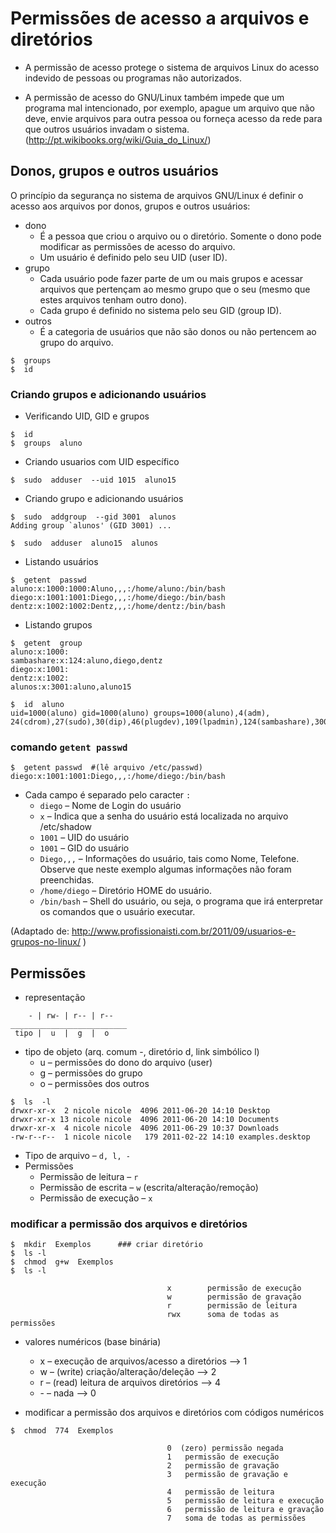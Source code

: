 # Permissões de acesso a arquivos e diretórios

- A permissão de acesso protege o sistema de arquivos Linux do acesso indevido de pessoas ou programas não autorizados.

- A permissão de acesso do GNU/Linux também impede que um programa mal intencionado, por exemplo, apague um arquivo que não deve, envie arquivos para outra pessoa ou forneça acesso da rede para que outros usuários invadam o sistema.
(http://pt.wikibooks.org/wiki/Guia_do_Linux/)


## Donos, grupos e outros usuários

O princípio da segurança no sistema de arquivos GNU/Linux é definir o acesso aos arquivos por donos, grupos e outros usuários:
- dono
  -  É a pessoa que criou o arquivo ou o diretório. Somente o dono pode modificar as permissões de acesso do arquivo.
  -  Um usuário é definido pelo seu UID (user ID).
- grupo
  - Cada usuário pode fazer parte de um ou mais grupos e acessar arquivos que pertençam ao mesmo grupo que o seu (mesmo que estes arquivos tenham outro dono).
  - Cada grupo é definido no sistema pelo seu GID (group ID).
- outros
  - É a categoria de usuários que não são donos ou não pertencem ao grupo do arquivo.
    
~~~
$  groups
$  id
~~~

### Criando grupos e adicionando usuários

- Verificando UID, GID e grupos
~~~
$  id
$  groups  aluno
~~~

- Criando usuarios com UID específico
~~~
$  sudo  adduser  --uid 1015  aluno15
~~~

- Criando grupo e adicionando usuários
~~~
$  sudo  addgroup  --gid 3001  alunos
Adding group `alunos' (GID 3001) ...

$  sudo  adduser  aluno15  alunos
~~~

- Listando usuários
~~~
$  getent  passwd 
aluno:x:1000:1000:Aluno,,,:/home/aluno:/bin/bash
diego:x:1001:1001:Diego,,,:/home/diego:/bin/bash
dentz:x:1002:1002:Dentz,,,:/home/dentz:/bin/bash
~~~

- Listando grupos
~~~
$  getent  group
aluno:x:1000:
sambashare:x:124:aluno,diego,dentz
diego:x:1001:
dentz:x:1002:
alunos:x:3001:aluno,aluno15

$  id  aluno
uid=1000(aluno) gid=1000(aluno) groups=1000(aluno),4(adm),
24(cdrom),27(sudo),30(dip),46(plugdev),109(lpadmin),124(sambashare),3001(alunos)
~~~



### comando ``getent passwd``
~~~
$  getent passwd  #(lê arquivo /etc/passwd)
diego:x:1001:1001:Diego,,,:/home/diego:/bin/bash
~~~

- Cada campo é separado pelo caracter ``:``
  - ``diego`` – Nome de Login do usuário
  - ``x`` – Indica que a senha do usuário está localizada no arquivo /etc/shadow
  - ``1001`` – UID do usuário
  - ``1001`` – GID do usuário
  - ``Diego,,,`` – Informações do usuário, tais como Nome, Telefone. Observe que neste exemplo algumas informações não foram preenchidas.
  - ``/home/diego`` – Diretório HOME do usuário. 
  - ``/bin/bash`` – Shell do usuário, ou seja, o programa que irá enterpretar os comandos que o usuário executar.

(Adaptado de: http://www.profissionaisti.com.br/2011/09/usuarios-e-grupos-no-linux/ )



## Permissões


- representação
~~~
    - | rw- | r-- | r--
__________________________
 tipo |  u  |  g  |  o   
~~~

- tipo de objeto (arq. comum -, diretório d, link simbólico l)
  - u – permissões do dono do arquivo (user)
  - g – permissões do grupo
  - o – permissões dos outros

~~~
$  ls  -l
drwxr-xr-x  2 nicole nicole  4096 2011-06-20 14:10 Desktop
drwxr-xr-x 13 nicole nicole  4096 2011-06-20 14:10 Documents
drwxr-xr-x  4 nicole nicole  4096 2011-06-29 10:37 Downloads
-rw-r--r--  1 nicole nicole   179 2011-02-22 14:10 examples.desktop
~~~

- Tipo de arquivo – ``d, l, -``
- Permissões
  - Permissão de leitura – ``r``
  - Permissão de escrita – ``w``   (escrita/alteração/remoção)
  - Permissão de execução – ``x`` 



### modificar a permissão dos arquivos e diretórios

~~~
$  mkdir  Exemplos      ### criar diretório
$  ls -l
$  chmod  g+w  Exemplos
$  ls -l
~~~
                                       x    	permissão de execução
                                       w      	permissão de gravação
                                       r       	permissão de leitura
                                       rwx   	soma de todas as permissões



- valores numéricos (base binária)
  - x – execução de arquivos/acesso a diretórios  -->  1
  - w – (write) criação/alteração/deleção         -->  2
  - r – (read) leitura de arquivos diretórios     -->  4
  - \- – nada                                     -->  0


- modificar a permissão dos arquivos e diretórios com códigos numéricos
~~~
$  chmod  774  Exemplos
~~~


                                       0  (zero) permissão negada
                                       1   permissão de execução
                                       2   permissão de gravação
                                       3   permissão de gravação e execução
                                       4   permissão de leitura
                                       5   permissão de leitura e execução
                                       6   permissão de leitura e gravação
                                       7   soma de todas as permissões


